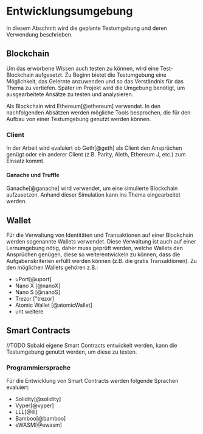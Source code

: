 # Entwicklungsumgebung

In diesem Abschnitt wird die geplante Testumgebung und deren Verwendung beschrieben. 


## Blockchain

Um das erworbene Wissen auch testen zu können, wird eine Test-Blockchain aufgesetzt. Zu Beginn bietet die Testumgebung eine Möglichkeit, das Gelernte anzuwenden und so das Verständnis für das Thema zu vertiefen. Später im Projekt wird die Umgebung benötigt, um ausgearbeitete Ansätze zu testen und analysieren. 

Als Blockchain wird Ethereum[@ethereum] verwendet. 
In den nachfolgenden Absätzen werden mögliche Tools besprochen, die für den Aufbau von einer Testumgebung genutzt werden können. 

### Client

In der Arbeit wird evaluiert ob Geth[@geth] als Client den Ansprüchen genügt oder ein anderer Client (z.B. Parity, Aleth, Ethereum J, etc.) zum Einsatz kommt.


#### Ganache und Truffle

Ganache[@ganache] wird verwendet, um eine simulierte Blockchain aufzusetzen. Anhand dieser Simulation kann ins Thema eingearbeitet werden.

## Wallet

Für die Verwaltung von Identitäten und Transaktionen auf einer Blockchain werden sogenannte Wallets verwendet. Diese Verwaltung ist auch auf einer Lernumgebung nötig, daher muss geprüft werden, welche Wallets den Ansprüchen genügen, diese so weiterentwickeln zu können, dass die Aufgabenskriterien erfüllt werden können (z.B. die gratis Transaktionen). 
Zu den möglichen Wallets gehören z.B.:
- uPort[@uport]
- Nano X [@nanoX]
- Nano S [@nanoS]
- Trezor ["trezor]
- Atomic Wallet [@atomicWallet]
- unt weitere

## Smart Contracts
 //TODO
Sobald eigene Smart Contracts entwickelt werden, kann die Testumgebung genutzt werden, um diese zu testen.


### Programmiersprache

Für die Entwicklung von Smart Contracts werden folgende Sprachen evaluiert: 
- Solidity[@solidity]
- Vyper[@vyper]
- LLL[@lll]
- Bamboo[@bamboo]
- eWASM[@ewasm]

